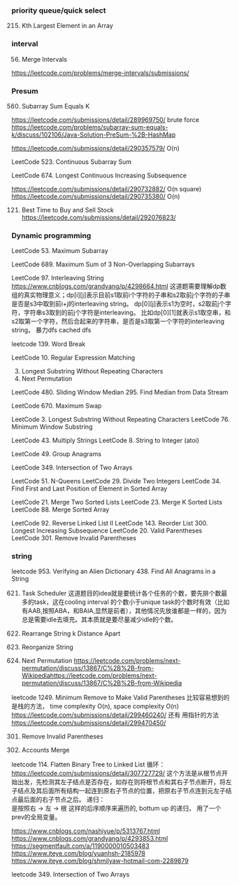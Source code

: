 ### priority queue/quick select 

215. Kth Largest Element in an Array 

### interval

56. Merge Intervals 

https://leetcode.com/problems/merge-intervals/submissions/  

### Presum

560. Subarray Sum Equals K     

https://leetcode.com/submissions/detail/289969750/  brute force 
https://leetcode.com/problems/subarray-sum-equals-k/discuss/102106/Java-Solution-PreSum-%2B-HashMap 

https://leetcode.com/submissions/detail/290357579/   O(n)

LeetCode 523. Continuous Subarray Sum 

LeetCode 674. Longest Continuous Increasing Subsequence 

https://leetcode.com/submissions/detail/290732882/  O(n square)
https://leetcode.com/submissions/detail/290735380/   O(n)

121. Best Time to Buy and Sell Stock 
https://leetcode.com/submissions/detail/292076823/ 

### Dynamic programming

LeetCode 53. Maximum Subarray 

LeetCode 689. Maximum Sum of 3 Non-Overlapping Subarrays 

LeetCode 97. Interleaving String 
https://www.cnblogs.com/grandyang/p/4298664.html 
这道题需要理解dp数组的真实物理意义；dp[i][j]表示目前s1取前i个字符的子串和s2取前j个字符的子串是否是s3中取到前i+j的interleaving string。
dp[0][j]表示s1为空时，s2取前j个字符，字符串s3取到的前j个字符是interleaving。
比如dp[0][1]就表示s1取空串，和s2取第一个字符，然后合起来的字符串，是否是s3取第一个字符的interleaving string。
暴力dfs
cached dfs

leetcode 139. Word Break  

LeetCode 10. Regular Expression Matching 

3. Longest Substring Without Repeating Characters
31. Next Permutation

LeetCode 480. Sliding Window Median 
295. Find Median from Data Stream 

LeetCode 670. Maximum Swap 

LeetCode 3. Longest Substring Without Repeating Characters 
LeetCode 76. Minimum Window Substring 

LeetCode 43. Multiply Strings 
LeetCode 8. String to Integer (atoi)

LeetCode 49. Group Anagrams 

LeetCode 349. Intersection of Two Arrays 


LeetCode 51. N-Queens 
LeetCode 29. Divide Two Integers 
LeetCode 34. Find First and Last Position of Element in Sorted Array 

LeetCode 21. Merge Two Sorted Lists 
LeetCode 23. Merge K Sorted Lists 
LeetCode 88. Merge Sorted Array

LeetCode 92. Reverse Linked List II 
LeetCode 143. Reorder List 
300. Longest Increasing Subsequence 
LeetCode 20. Valid Parentheses 
LeetCode 301. Remove Invalid Parentheses 


### string
leetcode 953. Verifying an Alien Dictionary
438. Find All Anagrams in a String

621. Task Scheduler 
这道题目的idea就是要统计各个任务的个数，要先排个数最多的task，这在cooling interval 的个数小于unique task的个数时有效（比如有AAB,按照ABA，和BAIA,显然是前者），其他情况先放谁都是一样的，因为总是需要idle去填充。其本质就是要尽量减少idle的个数。
358. Rearrange String k Distance Apart
767. Reorganize String 

31. Next Permutation 
https://leetcode.com/problems/next-permutation/discuss/13867/C%2B%2B-from-Wikipediahttps://leetcode.com/problems/next-permutation/discuss/13867/C%2B%2B-from-Wikipedia 

leetcode 1249. Minimum Remove to Make Valid Parentheses 
比较容易想到的是栈的方法， time complexity O(n), space complexity O(n)
https://leetcode.com/submissions/detail/299460240/ 
还有 用指针的方法
https://leetcode.com/submissions/detail/299470450/ 

301. Remove Invalid Parentheses

721. Accounts Merge 

leetcode 114. Flatten Binary Tree to Linked List 
循环：  https://leetcode.com/submissions/detail/307727729/
这个方法是从根节点开始出发，先检测其左子结点是否存在，如存在则将根节点和其右子节点断开，将左子结点及其后面所有结构一起连到原右子节点的位置，把原右子节点连到元左子结点最后面的右子节点之后。
递归：  
是按照右 -> 左 -> 根 这样的后序顺序来遍历的, bottum up 的递归， 用了一个prev的全局变量。


https://www.cnblogs.com/nashiyue/p/5313767.html 
https://www.cnblogs.com/grandyang/p/4293853.html 
https://segmentfault.com/a/1190000010503483 
https://www.iteye.com/blog/yuanhsh-2185978 
https://www.iteye.com/blog/shmilyaw-hotmail-com-2289879 

leetcode 349. Intersection of Two Arrays



